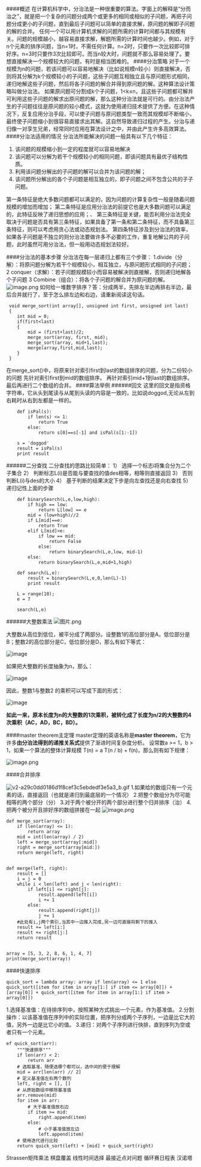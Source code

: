 ####概述
在计算机科学中，分治法是一种很重要的算法。字面上的解释是“分而治之”，就是把一个复杂的问题分成两个或更多的相同或相似的子问题，再把子问题分成更小的子问题，直到最后子问题可以简单的直接求解，原问题的解即子问题的解的合并。
    任何一个可以用计算机求解的问题所需的计算时间都与其规模有关。问题的规模越小，越容易直接求解，解题所需的计算时间也越少。例如，对于n个元素的排序问题，当n=1时，不需任何计算。n=2时，只要作一次比较即可排好序。n=3时只要作3次比较即可。而当n较大时，问题就不那么容易处理了。要想直接解决一个规模较大的问题，有时是相当困难的。
####分治策略
对于一个规模为n的问题，若该问题可以容易地解决（比如说规模n较小）则直接解决，否则将其分解为k个规模较小的子问题，这些子问题互相独立且与原问题形式相同，递归地解这些子问题，然后将各子问题的解合并得到原问题的解。这种算法设计策略叫做分治法。
如果原问题可分割成k个子问题，1<k≤n，且这些子问题都可解并可利用这些子问题的解求出原问题的解，那么这种分治法就是可行的。由分治法产生的子问题往往是原问题的较小模式，这就为使用递归技术提供了方便。在这种情况下，反复应用分治手段，可以使子问题与原问题类型一致而其规模却不断缩小，最终使子问题缩小到很容易直接求出其解。这自然导致递归过程的产生。分治与递归像一对孪生兄弟，经常同时应用在算法设计之中，并由此产生许多高效算法。
####分治法适用的情况
分治法所能解决的问题一般具有以下几个特征：
1) 该问题的规模缩小到一定的程度就可以容易地解决
2) 该问题可以分解为若干个规模较小的相同问题，即该问题具有最优子结构性质。
3) 利用该问题分解出的子问题的解可以合并为该问题的解；
4) 该问题所分解出的各个子问题是相互独立的，即子问题之间不包含公共的子子问题。

第一条特征是绝大多数问题都可以满足的，因为问题的计算复杂性一般是随着问题规模的增加而增加；
第二条特征是应用分治法的前提它也是大多数问题可以满足的，此特征反映了递归思想的应用；、
第三条特征是关键，能否利用分治法完全取决于问题是否具有第三条特征，如果具备了第一条和第二条特征，而不具备第三条特征，则可以考虑用贪心法或动态规划法。
第四条特征涉及到分治法的效率，如果各子问题是不独立的则分治法要做许多不必要的工作，重复地解公共的子问题，此时虽然可用分治法，但一般用动态规划法较好。

####分治法的基本步骤
分治法在每一层递归上都有三个步骤：
1.divide（分解）：将原问题分解为若干个规模较小，相互独立，与原问题形式相同的子问题；
2 conquer（求解）：若子问题规模较小而容易被解决则直接解，否则递归地解各个子问题
3 Combine（组合）：将各个子问题的解合并为原问题的解。
![image.png](https://upload-images.jianshu.io/upload_images/143845-23cfe22450195c5f.png?imageMogr2/auto-orient/strip%7CimageView2/2/w/1240)
如何给一堆数字排序？答：分成两半，先排左半边再排右半边，最后合并就行了，至于怎么排左边和右边，请重新阅读这句话。
```
 void merge_sort(int array[], unsigned int first, unsigned int last)
 {
 	int mid = 0;
 	if(first<last)
 	{
 		mid = (first+last)/2;
 		merge_sort(array, first, mid);
 		merge_sort(array, mid+1,last);
 		merge(array,first,mid,last);
 	}
 }
```
在merge_sort()中，将原来针对索引first到last的数组排序的问题，分为二份较小的问题
先针对索引first到mid的数组排序。
再针对索引mid+1到last的数组排序。
最后再进行二个数组的合并。
####算法举例
######回文
这里的回文是指资格字符串，它从头到尾读与从尾到头读的内容是一致的，比如说doggod,无论从左到右耗时从右到左都是一样的。
```
    def isPal(s):
        if len(s) <= 1:
            return True
        else:
            return s[0]==s[-1] and isPal(s[1:-1])
     
    s = 'doggod'
    result = isPal(s)
    print result
```
    
######二分查找
二分查找的思路比较简单： 
1） 选择一个标志i将集合分为二个子集合 
2） 判断标志L(i)是否能与要查找的值des相等，相等则直接返回 
3） 否则判断L(i)与des的大小 
4） 基于判断的结果决定下步是向左查找还是向右查找 
5） 递归记性上面的步骤
```
    def binarySearch(L,e,low,high):
        if high == low:
            return L[low] == e 
        mid = (low+high)//2
        if L[mid]==e:
            return True
        elif L[mid]>e:
            if low == mid:
                return False
            else:
                return binarySearch(L,e,low, mid-1)
        else:
            return binarySearch(L,e,mid+1,high)
     
    def search(L,e):
        result = binarySearch(L,e,0,len(L)-1)
        print result   
     
    L = range(10);
    e = 7
     
    search(L,e)    
```
######大整数乘法
![图片.png](https://upload-images.jianshu.io/upload_images/143845-c6ecf11a184c2424.png?imageMogr2/auto-orient/strip%7CimageView2/2/w/1240)

大整数从高位到低位，被平分成了两部分。设整数1的高位部分是A，低位部分是B；整数2的高位部分是C，低位部分是D，那么有如下等式：

![image](https://upload-images.jianshu.io/upload_images/143845-231c715145b301e1.png?imageMogr2/auto-orient/strip%7CimageView2/2/w/1240)

如果把大整数的长度抽象为n，那么：

![image](https://upload-images.jianshu.io/upload_images/143845-fd8f38afc24ca765.png?imageMogr2/auto-orient/strip%7CimageView2/2/w/1240)

因此，整数1与整数2 的乘积可以写成下面的形式：

![image](https://upload-images.jianshu.io/upload_images/143845-b0e18a1f18be5439.png?imageMogr2/auto-orient/strip%7CimageView2/2/w/1240)

**如此一来，原本长度为****n****的大整数的****1次****乘积，被转化成了长度为****n/2****的大整数的****4次****乘积（AC，AD，BC，BD）。**

####master theorem主定理
master定理的英语名称是**master theorem**，它为许多**由分治法得到的递推关系式**提供了渐进时间复杂度分析。
设常数a >= 1，b > 1，如果一个算法的整体计算规模 T(n) = a T(n / b) + f(n)，那么则有如下规律：

![image.png](https://upload-images.jianshu.io/upload_images/143845-f61385c20cf3d785.png?imageMogr2/auto-orient/strip%7CimageView2/2/w/1240)




####合并排序

![v2-a29c0dd0186d1f8cef3c5ebdedf3e5a3_b.gif](https://upload-images.jianshu.io/upload_images/143845-2bc9139fff172941.gif?imageMogr2/auto-orient/strip)
1.如果给的数组只有一个元素的话，直接返回（也就是递归到最底层的一个情况）
2.把整个数组分为尽可能相等的两个部分（分）
3.对于两个被分开的两个部分进行整个归并排序（治）
4.把两个被分开且排好序的数组拼接在一起
![image.png](https://upload-images.jianshu.io/upload_images/143845-98e52e5662aad943.png?imageMogr2/auto-orient/strip%7CimageView2/2/w/1240)
```
def merge_sort(array):
    if (len(array) <= 1):
        return array
    mid = int(len(array) / 2)
    left = merge_sort(array[:mid])
    right = merge_sort(array[mid:])
    return merge(left, right)


def merge(left, right):
    result = []
    i = j = 0
    while i < len(left) and j < len(right):
        if left[i] <= right[j]:
            result.append(left[i])
            i += 1
        else:
            result.append(right[j])
            j += 1
    #此处有i,j两个索引,当其中一边推入完成,另一边可直接将剩下的推入
    result += left[i:]
    result += right[j:]
    return result


array = [5, 3, 2, 8, 6, 1, 4, 7]
print(merge_sort(array))
```
####快速排序
```
quick_sort = lambda array: array if len(array) <= 1 else quick_sort([item for item in array[1:] if item <= array[0]]) + [array[0]] + quick_sort([item for item in array[1:] if item > array[0]])

```
1.选择基准值：在待排序列中，按照某种方式挑出一个元素，作为基准值。
2.分割操作：以该基准值在序列中的实际位置，把序列分成两个子序列，一边是比它大的值，另外一边是比它小的值。
3.递归：对两个子序列进行快排，直到序列为空或者只有一个元素。
```
ef quick_sort(arr):
    """快速排序"""
    if len(arr) < 2:
        return arr
    # 选取基准，随便选哪个都可以，选中间的便于理解
    mid = arr[len(arr) // 2]
    # 定义基准值左右两个数列
    left, right = [], []
    # 从原始数组中移除基准值
    arr.remove(mid)
    for item in arr:
        # 大于基准值放右边
        if item >= mid:
            right.append(item)
        else:
            # 小于基准值放左边
            left.append(item)
    # 使用迭代进行比较
    return quick_sort(left) + [mid] + quick_sort(right)
```
Strassen矩阵乘法
棋盘覆盖
线性时间选择
最接近点对问题
循环赛日程表
汉诺塔

  
